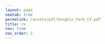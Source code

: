 ```yaml
---
layout: page
newtab: true
permalink: /assets/pdf/Sungbin_Park_CV.pdf
title: cv
nav: true
nav_order: 2
---
```

